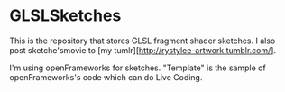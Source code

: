 # GLSLSketches

This is the repository that stores GLSL fragment shader sketches. I also post sketche'smovie to [my tumlr][http://rystylee-artwork.tumblr.com/].

I'm using openFrameworks for sketches. "Template" is the sample of openFrameworks's code which can do Live Coding.
